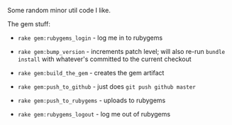 Some random minor util code I like.

The gem stuff:

* `rake gem:rubygems_login` - log me in to rubygems

* `rake gem:bump_version` - increments patch level; will also re-run
  `bundle install` with whatever's committed to the current checkout
* `rake gem:build_the_gem` - creates the gem artifact
* `rake gem:push_to_github` - just does `git push github master`
* `rake gem:push_to_rubygems` - uploads to rubygems

* `rake gem:rubygems_logout` - log me out of rubygems
